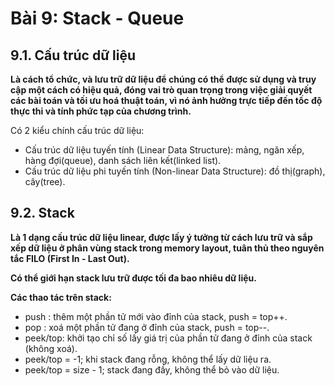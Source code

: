 # Bài 9: Stack - Queue

## 9.1. Cấu trúc dữ liệu

__Là cách tổ chức, và lưu trữ dữ liệu để chúng có thể được sử dụng và truy cập một cách có hiệu quả, đóng vai trò quan trọng trong việc giải quyết các bài toán và tối ưu hoá thuật toán, vì nó ảnh hưởng trực tiếp đến tốc độ thực thi và tính phức tạp của chương trình.__

Có 2 kiểu chính cấu trúc dữ liệu:
+ Cấu trúc dữ liệu tuyến tính (Linear Data Structure): mảng, ngăn xếp, hàng đợi(queue), danh sách liên kết(linked list).
+ Cấu trúc dữ liệu phi tuyến tính (Non-linear Data Structure): đồ thị(graph), cây(tree).


## 9.2. Stack

__Là 1 dạng cấu trúc dữ liệu linear, được lấy ý tưởng từ cách lưu trữ và sắp xếp dữ liệu ở phân vùng stack trong memory layout, tuân thủ theo nguyên tắc FILO (First In - Last Out).__

__Có thể giới hạn stack lưu trữ được tối đa bao nhiêu dữ liệu.__

__Các thao tác trên stack:__
+ push : thêm một phần tử mới vào đỉnh của stack, push = top++.
+ pop : xoá một phần tử đang ở đỉnh của stack, push = top--.
+ peek/top: khởi tạo chỉ số lấy giá trị của phần tử đang ở đỉnh của stack (không xoá).
+ peek/top = -1; khi stack đang rỗng, không thể lấy dữ liệu ra.
+ peek/top = size - 1; stack đang đầy, không thể bỏ vào dữ liệu.


